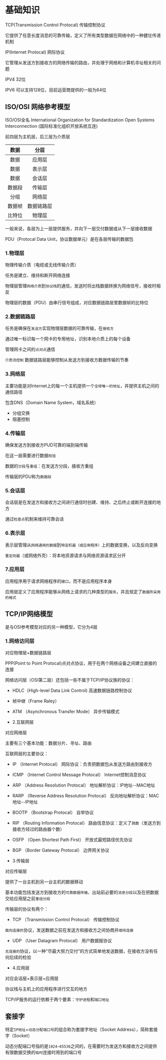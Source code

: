 # 基础知识

TCP(Transmission Control Protocal) 传输控制协议

它提供了任意长度消息的可靠传输，定义了所有类型数据在网络中的一种健壮传递机制

IP(Internet Protocal) 网际协议

它管理从发送方到接收方的网络传输的路由，并处理于网络和计算机寻址相关的问题


IPV4 32位

IPV6 可以支持128位，目前运营商提供的一般为64位

## ISO/OSI 网络参考模型

ISO/OSI全名 International Organization for Standardization Open Systems Interconnection (国际标准化组织开放系统互连)

前四层为主机层，后三层为介质层

|  数据   | 分层  |
|  :----:  | :----:  |
| 数据  | 应用层 |
| 数据  | 表示层 |
| 数据  | 会话层 |
| 数据段  | 传输层 |
| 分组  | 网络层 |
| 数据帧  | 数据链路层 |
| 比特位 | 物理层 |

一般来说，各层为上一层提供服务，并向下一层交付数据或从下一层接收数据

PDU（Protocal Data Unit，协议数据单元）是在各层传输的数据包

### 1.物理层

物理传输介质（电缆或无线传输介质）

任务是建立、维持和断开网络连接

物理层管理`网络介质`到`协议栈`的通信，发送时将出栈数据转换为网络信号，接收时相反

物理层的数据（PDU）由串行信号组成，对应数据链路层里数据帧的比特位

### 2.数据链路层

任务是确保在`发送方`实现物理层数据的可靠传输，在`接收方`

通过唯一标识每一个网卡的专用地址，识别本地介质上的每个设备

管理网卡之间的`点对点`通信

`介质流控制` 数据链路层能够控制从发送方到接收方数据传输的节奏

### 3.网络层

主要功能是对Internet上的每一个主机提供一个`全球唯一的地址`，并提供主机之间的通信路径

包含DNS（Domain Name System，域名系统）

- 分组交换
- 阻塞控制


### 4.传输层

确保发送方到接收方PUD可靠的端到端传输

在这一层需要进行数据`校验`

数据的`分段`与`重组`：在发送方分段，接收方重组

传输层的PDU称为`数据段`

### 5.会话层

会话层是在发送方和接收方之间进行通信时创建、维持、之后终止或断开连接的地方

通过`检查点`机制来维持可靠会话

### 6.表示层

表示层管理从`网络通用的数据`到`特定机器（或应用程序）`上的数据变换，以及反向变换

`重定向器`（或网络外壳）：将本地资源请求与网络资源请求区分开

### 7.应用层

应用程序用于请求网络程序的`接口`，而不是应用程序本身

应用层定义了应用程序能够从网络上请求的几种类型的`服务`，并且规定了`数据所采用的格式`

## TCP/IP网络模型

是与OSI参考模型对应的另一种模型，它分为4层

### 1.网络访问层

对应物理层+数据链路层

PPP(Point to Point Protocal)点对点协议，用于在两个网络设备之间建立直接的连接

网络访问层（OSI第二层）还包括一些不属于TCP/IP协议族的协议：

- HDLC（High-level Data Link Control) 高速数据链路控制协议
- 帧中继（Frame Raley）
- ATM （Asynchronous Transfer Mode） 异步传输模式


- 2.互联网层

对应网络层

主要有三个基本功能：数据分片、寻址、路由

互联网层的主要协议：

- IP （Internet Protocal） 网际协议：负责把数据包从发送方路由到接收方
- ICMP （Internet Control Message Protocal） Internet控制消息协议
- ARP （Address Resolution Protocal） 地址解析协议：IP地址--MAC地址
- RARP （Reverse Address Resolution Protocal） 反向地址解析协议：MAC地址--IP地址
- BOOTP （Bootstrap Protocal） 自举协议
- RIP （Routing Information Protocal） 路由信息协议：定义了`跳数`（发送方到接收方经过的路由器个数）
- OSFP （Open Shortest Path First） 开放式最短路径优先协议
- BGP （Border Gateway Protocal） 边界网关协议

- 3.传输层

对应传输层

提供了一台主机到另一台主机的数据移动

基本功能包括发送方到接收方的`可靠数据传输`、出站前必要的`消息分段`以及在把数据交给应用层之前`重组分段`

传输层的协议有两个：

- TCP （Transmission Control Protocal） 传输控制协议

`面向连接的`协议，发送数据之前在发送方和接收方之间协商并`维持连接`

- UDP （User Datagram Protocal） 用户数据报协议

`无连接的`协议，以一种“尽最大努力交付”的方式简单地发送数据，在接收方没有任何后续的检验

- 4.应用层

对应会话层+表示层+应用层

协议栈与主机上的应用程序进行交互的地方

TCP/IP服务的运行依赖于两个要素：`守护进程`和`端口地址`


## 套接字

特定`IP地址`+`动态分配端口号`的组合称为套接字地址（Socket Address），简称套接字（Socket）

动态分配端口号指的是`1024~65536`之间的，在需要时为发送方和接收方之间提供有限数据交换的`临时`连接时用到的端口号

